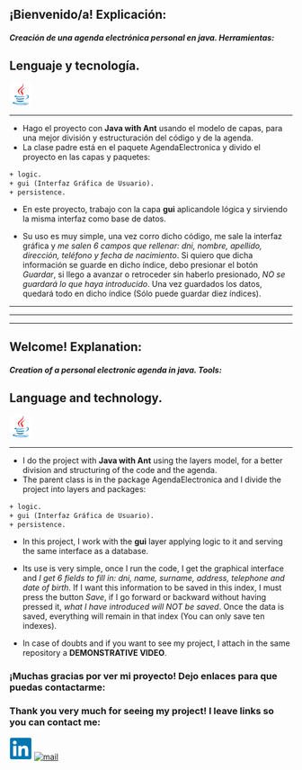 ## ¡Bienvenido/a! Explicación:

##### Creación de una agenda electrónica personal en java.  Herramientas:

## Lenguaje y tecnología.

<div>
<img src="https://raw.githubusercontent.com/devicons/devicon/master/icons/java/java-original.svg" alt="java" width="40" height="40"/>

</div>

-------------------------------------------------------

- Hago el proyecto con **Java with Ant** usando el modelo de capas, para una mejor división y estructuración del código y de la agenda.
- La clase padre está en el paquete AgendaElectronica y divido el proyecto en las capas y paquetes:

 ```
 + logic.
 + gui (Interfaz Gráfica de Usuario).
 + persistence.
 ```

- En este proyecto, trabajo con la capa **gui** aplicandole lógica y sirviendo la misma interfaz como base de datos.

- Su uso es muy simple, una vez corro dicho código, me sale la interfaz gráfica y *me salen 6 campos que rellenar: dni, nombre, apellido, dirección, teléfono y fecha de nacimiento*. Si quiero que dicha información se guarde en dicho índice, debo presionar el botón *Guardar*, si llego a avanzar o retroceder sin haberlo presionado, *NO se guardará lo que haya introducido*. Una vez guardados los datos, quedará todo en dicho índice (Sólo puede guardar diez índices).

-----------------------------------------------
-----------------------------------------------
-----------------------------------------------

## Welcome! Explanation:

##### Creation of a personal electronic agenda in java. Tools:

## Language and technology.

<div>
<img src="https://raw.githubusercontent.com/devicons/devicon/master/icons/java/java-original.svg" alt="java" width="40" height="40"/>

</div>

-------------------------------------------------------

- I do the project with **Java with Ant** using the layers model, for a better division and structuring of the code and the agenda.
- The parent class is in the package AgendaElectronica and I divide the project into layers and packages:

 ```
 + logic.
 + gui (Interfaz Gráfica de Usuario).
 + persistence.
 ```

- In this project, I work with the **gui** layer applying logic to it and serving the same interface as a database.

- Its use is very simple, once I run the code, I get the graphical interface and *I get 6 fields to fill in: dni, name, surname, address, telephone and date of birth*. If I want this information to be saved in this index, I must press the button *Save*, if I go forward or backward without having pressed it, *what I have introduced will NOT be saved*. Once the data is saved, everything will remain in that index (You can only save ten indexes).

- In case of doubts and if you want to see my project, I attach in the same repository a **DEMONSTRATIVE VIDEO**.


### ¡Muchas gracias por ver mi proyecto! Dejo enlaces para que puedas contactarme:

### Thank you very much for seeing my project! I leave links so you can contact me:

<div>
<a href="https://www.linkedin.com/in/pablo-mat%C3%ADas-fern%C3%A1ndez-maza-32a20a15b/" target="_blank"><img src="https://raw.githubusercontent.com/devicons/devicon/master/icons/linkedin/linkedin-original.svg" alt="java" width="40" height="40"/></a>
<a href="pablo-mato@hotmail.com" target="_blank"><img src="https://upload.wikimedia.org/wikipedia/commons/7/7e/Gmail_icon_%282020%29.svg" alt="mail" width="40" height="40"/></a>
</div>